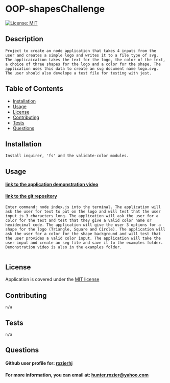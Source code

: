 # OOP-shapesChallenge

  [![License: MIT](https://img.shields.io/badge/License-MIT-yellow.svg)](https://opensource.org/licenses/MIT)

  ## Description 
    Project to create an node application that takes 4 inputs from the user and creates a simple logo and writes it to a file type of svg. The applicaication takes the text for the logo, the color of the text, a choice of three shapes for the logo and a color for the shape. The application uses this data to create an svg document name logo.svg. The user should also develope a test file for testing with jest.

  ## Table of Contents

  - [Installation](#installation)
  - [Usage](#usage)
  - [License](#license)
  - [Contributing](#contributing)
  - [Tests](#tests)
  - [Questions](#questions)  

  ## Installation
    Install inquirer, 'fs' and the validate-color modules.

  ## Usage

  #### [link to the application demonstration video](https://app.screencastify.com/v3/watch/ho7sR5ELPObZIYovXBcZ)
  #### [link to the git repository](https://github.com/rozierhj/OOP-shapesChallenge)

    Enter command: node index.js into the terminal. The application will ask the user for text to put on the logo and will test that the user input is 3 characters long. The application will ask the user for a color for the text and test that they give a valid color name or hexidecimal code. The application will give the user 3 options for a shape for the logo (Triangle, Square and Circle). The application will ask the user for a color for the shape background and will test that the user provides a valid color input. The application will take the user input and create an svg file and save it to the examples folder.
    Demonstration video is also in the examples folder.

  ![]()

  ## License

  Application is covered under the [MIT license](https://opensource.org/licenses/MIT)

  ## Contributing
    n/a

  ## Tests
    n/a

  ## Questions

  #### Github user profile for: [rozierhj](https://github.com/rozierhj)
  #### For more information, you can email at: [hunter.rozier@yahoo.com](hunter.rozier@yahoo.com)
